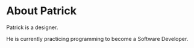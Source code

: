 # About Patrick

Patrick is a designer.

He is currently practicing programming to become a Software Developer.


